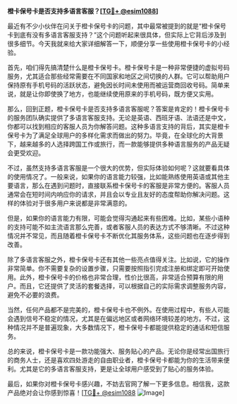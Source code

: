 **橙卡保号卡是否支持多语言客服？[[TG💪+ @esim1088](https://t.me/s/esim1088)]**

最近有不少小伙伴在问关于橙卡保号卡的问题，其中最常被提到的就是“橙卡保号卡到底有没有多语言客服支持？”这个问题听起来很具体，但实际上它背后涉及到很多细节。今天我就来给大家详细解答一下，顺便分享一些使用橙卡保号卡的小经验。

首先，咱们得先搞清楚什么是橙卡保号卡。橙卡保号卡是一种非常便捷的虚拟号码服务，尤其适合那些经常需要在不同国家和地区之间切换的人群。它可以帮助用户保持原有手机号码的活跃状态，避免因长时间未使用而被运营商回收号码。简单来说，就是让你即使换了地方，也能继续使用原来的手机号码，既方便又实用。

那么，回到正题，橙卡保号卡是否支持多语言客服呢？答案是肯定的！橙卡保号卡的服务团队确实提供了多语言客服支持。无论是英语、西班牙语、法语还是中文，你都可以找到相应的客服人员为你解答问题。这种多语言支持的背后，其实是橙卡保号卡为了满足全球用户的多样化需求而做出的努力。毕竟，在全球化的大背景下，越来越多的人选择跨国工作或旅行，而一款能够提供多种语言服务的产品无疑会更受欢迎。

不过，虽然支持多语言客服是一个很大的优势，但实际体验如何呢？这就要看具体的使用情况了。一般来说，如果你的语言能力较强，比如能熟练使用英语或其他主要语言，那么在遇到问题时，直接联系橙卡保号卡的客服是非常方便的。客服人员通常会在短时间内响应你的请求，并且会以专业且友好的态度帮助你解决问题。这样的体验对于很多用户来说都是非常满意的。

但是，如果你的语言能力有限，可能会觉得沟通起来有些困难。比如，某些小语种的支持可能不如主流语言那么完善，或者客服人员的表达方式不够清晰。不过这种情况并不常见，而且随着橙卡保号卡不断优化其服务体系，这些问题也在逐步得到改善。

除了多语言客服之外，橙卡保号卡还有其他一些亮点值得关注。比如说，它的操作非常简单。你不需要复杂的设置步骤，只需要按照指引完成注册和绑定即可开始使用。此外，橙卡保号卡的价格也非常合理，性价比很高，非常适合预算有限的用户。而且，它还提供了灵活的套餐选择，可以根据自己的实际需求调整服务内容，避免不必要的浪费。

当然，任何产品都不是完美的，橙卡保号卡也不例外。在使用过程中，有些人可能会遇到信号不稳定的情况，尤其是在偏远地区或者网络环境较差的地方。不过，这种情况并不是普遍现象，大多数情况下，橙卡保号卡都能提供稳定的通话和短信服务。

总的来说，橙卡保号卡是一款功能强大、服务贴心的产品。无论你是经常出国旅行的商务人士，还是喜欢四处游走的自由职业者，橙卡保号卡都能为你的生活带来便利。尤其是它的多语言客服支持，更是让全球用户感受到了贴心的服务体验。

最后，如果你对橙卡保号卡感兴趣，不妨去官网了解一下更多信息。相信我，这款产品绝对会让你感到惊喜！[[TG💪+ @esim1088](https://t.me/s/esim1088) ![Image](https://i.postimg.cc/4NQfJmqS/Snipaste-2025-05-13-00-14-12.png)]